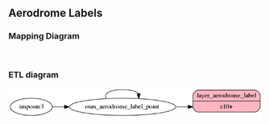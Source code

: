 ## Aerodrome Labels

### Mapping Diagram
![Mapping diagram for aerodrome labels](mapping_diagram.png?raw=true)

### ETL diagram
![ETL diagram for aerodrome labels](etl_diagram.png?raw=true)
